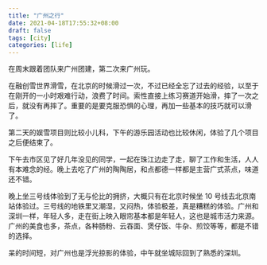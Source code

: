 ```yaml
---
title: "广州之行"
date: 2021-04-18T17:55:32+08:00
draft: false
tags: [city]
categories: [life]
---
```


在周末跟着团队来广州团建，第二次来广州玩。

<!--more-->

在融创雪世界滑雪，在北京的时候滑过一次，不过已经全忘了过去的经验，以至于在刚开的一小时艰难行动，浪费了时间。索性直接上练习赛道开始滑，摔了一次之后，就没有再摔了。重要的是要克服恐惧的心理，再加一些基本的技巧就可以滑了。

第二天的娱雪项目则比较小儿科，下午的游乐园活动也比较休闲，体验了几个项目之后便结束了。

下午去市区见了好几年没见的同学，一起在珠江边走了走，聊了工作和生活，人人有本难念的经。晚上去吃了广州的陶陶居，和点都德一样都是主营广式茶点，味道还不错。

晚上坐三号线体验到了无与伦比的拥挤，大概只有在北京时候坐 10 号线去北京南站体验过。三号线的地铁里又潮湿，又闷热，体验极差，真是糟糕的体验。广州和深圳一样，年轻人多，走在街上映入眼帘基本都是年轻人，这也是城市活力来源。广州的美食也多，茶点，各种肠粉、云吞面、煲仔饭、牛杂、煎饺等等，都是不错的选择。

呆的时间短，对广州也是浮光掠影的体验，中午就坐城际回到了熟悉的深圳。
